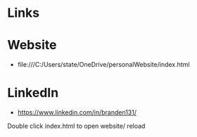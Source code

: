 

# Links

# Website
- file:///C:/Users/state/OneDrive/personalWebsite/index.html

# LinkedIn
- https://www.linkedin.com/in/branden131/


Double click index.html to open website/ reload



